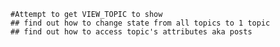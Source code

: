 ~~~~~~~~~~~~~~~~~~~~~~~~~ READ ME ~~~~~~~~~~~~~~~~~~~~~~~~~~~~~~~~
#Attempt to get VIEW_TOPIC to show
## find out how to change state from all topics to 1 topic
## find out how to access topic's attributes aka posts
